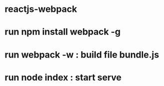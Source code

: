 # reactjs-webpack

# run npm install webpack -g

# run webpack -w : build file bundle.js

# run node index : start serve
